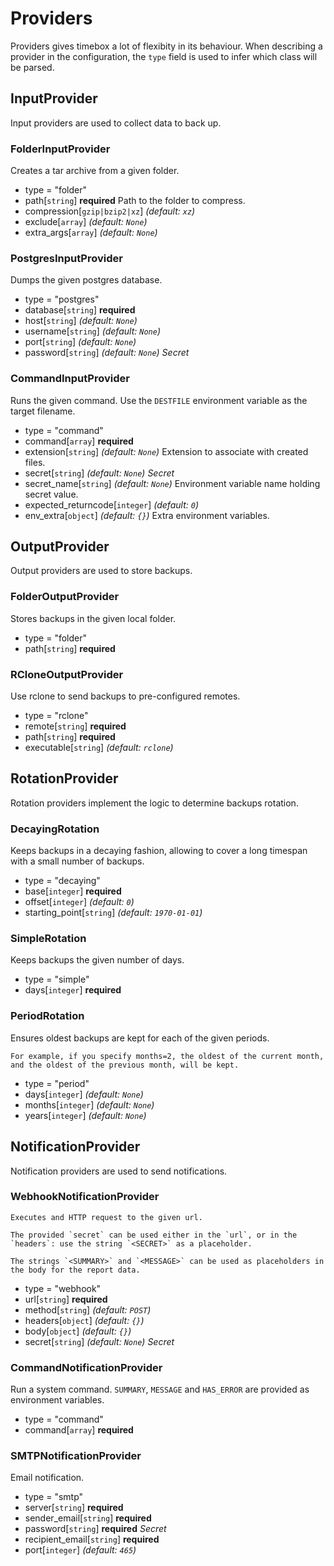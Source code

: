 
# Providers

Providers gives timebox a lot of flexibity in its behaviour. When describing a
provider in the configuration, the `type` field is used to infer which class will
be parsed.

## InputProvider

Input providers are used to collect data to back up.


### FolderInputProvider

Creates a tar archive from a given folder.

- type = "folder"
- path[`string`] **required** 
  Path to the folder to compress.
- compression[`gzip|bzip2|xz`] *(default: `xz`)* 
- exclude[`array`] *(default: `None`)* 
- extra_args[`array`] *(default: `None`)* 

### PostgresInputProvider

Dumps the given postgres database.

- type = "postgres"
- database[`string`] **required** 
- host[`string`] *(default: `None`)* 
- username[`string`] *(default: `None`)* 
- port[`string`] *(default: `None`)* 
- password[`string`] *(default: `None`)* *Secret*

### CommandInputProvider

Runs the given command. Use the `DESTFILE` environment variable as the target filename.

- type = "command"
- command[`array`] **required** 
- extension[`string`] *(default: `None`)* 
  Extension to associate with created files.
- secret[`string`] *(default: `None`)* *Secret*
- secret_name[`string`] *(default: `None`)* 
  Environment variable name holding secret value.
- expected_returncode[`integer`] *(default: `0`)* 
- env_extra[`object`] *(default: `{}`)* 
  Extra environment variables.

## OutputProvider

Output providers are used to store backups.


### FolderOutputProvider

Stores backups in the given local folder.

- type = "folder"
- path[`string`] **required** 

### RCloneOutputProvider

Use rclone to send backups to pre-configured remotes.

- type = "rclone"
- remote[`string`] **required** 
- path[`string`] **required** 
- executable[`string`] *(default: `rclone`)* 

## RotationProvider

Rotation providers implement the logic to determine backups rotation.


### DecayingRotation

Keeps backups in a decaying fashion, allowing to cover a long timespan with a small number of backups.

- type = "decaying"
- base[`integer`] **required** 
- offset[`integer`] *(default: `0`)* 
- starting_point[`string`] *(default: `1970-01-01`)* 

### SimpleRotation

Keeps backups the given number of days.

- type = "simple"
- days[`integer`] **required** 

### PeriodRotation

Ensures oldest backups are kept for each of the given periods.

    For example, if you specify months=2, the oldest of the current month,
    and the oldest of the previous month, will be kept.
    

- type = "period"
- days[`integer`] *(default: `None`)* 
- months[`integer`] *(default: `None`)* 
- years[`integer`] *(default: `None`)* 

## NotificationProvider

Notification providers are used to send notifications.


### WebhookNotificationProvider


    Executes and HTTP request to the given url.

    The provided `secret` can be used either in the `url`, or in the `headers`: use the string `<SECRET>` as a placeholder.

    The strings `<SUMMARY>` and `<MESSAGE>` can be used as placeholders in the body for the report data.
    

- type = "webhook"
- url[`string`] **required** 
- method[`string`] *(default: `POST`)* 
- headers[`object`] *(default: `{}`)* 
- body[`object`] *(default: `{}`)* 
- secret[`string`] *(default: `None`)* *Secret*

### CommandNotificationProvider

Run a system command. `SUMMARY`, `MESSAGE` and `HAS_ERROR` are provided as environment variables.

- type = "command"
- command[`array`] **required** 

### SMTPNotificationProvider

Email notification.

- type = "smtp"
- server[`string`] **required** 
- sender_email[`string`] **required** 
- password[`string`] **required** *Secret*
- recipient_email[`string`] **required** 
- port[`integer`] *(default: `465`)* 


